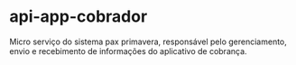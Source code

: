 # api-app-cobrador
Micro serviço do sistema pax primavera, responsável pelo gerenciamento, envio e recebimento de informações do aplicativo de cobrança.
